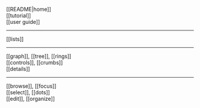 [[README|home]]  
[[tutorial]]  
[[user guide]]  

---
[[lists]]  

---
[[graph]], [[tree]], [[rings]]  
[[controls]], [[crumbs]]  
[[details]]  

---
[[browse]], [[focus]]  
[[select]], [[dots]]  
[[edit]], [[organize]]  
